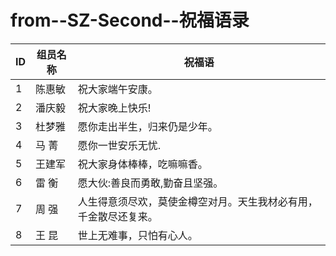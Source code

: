 
# from--SZ-Second--祝福语录
ID | 组员名称 | 祝福语
--- | --- | ---
1 |陈惠敏 | 祝大家端午安康。
2 |潘庆毅 | 祝大家晚上快乐!
3 | 杜梦雅| 愿你走出半生，归来仍是少年。
4 |马   菁  | 愿你一世安乐无忧. 
5 |王建军 |祝大家身体棒棒，吃嘛嘛香。
6 |雷   衡 |愿大伙:善良而勇敢,勤奋且坚强。
7 |周   强 |  人生得意须尽欢，莫使金樽空对月。天生我材必有用，千金散尽还复来。
8 |王   昆 | 世上无难事，只怕有心人。
